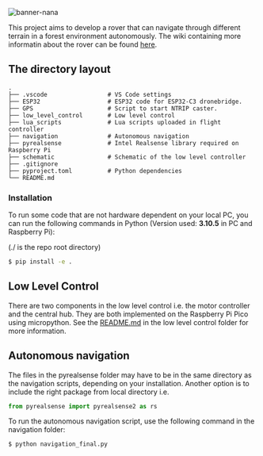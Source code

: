 
![banner-nana](https://github.com/user-attachments/assets/7941604b-cee3-448b-9373-da8d395b1adb)

This project aims to develop a rover that can navigate through different terrain in a forest environment autonomously.
The wiki containing more informatin about the rover can be found [here](https://github.com/Alp-1/NANA-Forest-Rover/wiki).

## The directory layout

    .
    ├── .vscode                 # VS Code settings
    ├── ESP32                   # ESP32 code for ESP32-C3 dronebridge.
    ├── GPS                     # Script to start NTRIP caster.
    ├── low_level_control       # Low level control
    ├── lua_scripts             # Lua scripts uploaded in flight controller
    ├── navigation              # Autonomous navigation
    ├── pyrealsense             # Intel Realsense library required on Raspberry Pi
    ├── schematic               # Schematic of the low level controller
    ├── .gitignore
    ├── pyproject.toml          # Python dependencies
    └── README.md

### Installation
To run some code that are not hardware dependent on your local PC, you can run the following commands in Python (Version used: **3.10.5** in PC and Raspberry Pi):

(./ is the repo root directory)
```sh
$ pip install -e .
```

## Low Level Control
There are two components in the low level control i.e. the motor controller and the central hub. They are both implemented on the Raspberry Pi Pico using micropython. See the [README.md](low_level_control/README.md) in the low level control folder for more information.

## Autonomous navigation
The files in the pyrealsense folder may have to be in the same directory as the navigation scripts, depending on your installation.
Another option is to include the right package from local directory i.e. 
```python
from pyrealsense import pyrealsense2 as rs
``` 
To run the autonomous navigation script, use the following command in the navigation folder:
```sh
$ python navigation_final.py
```
